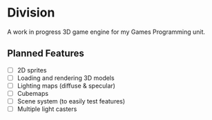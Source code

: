 # Division
A work in progress 3D game engine for my Games Programming unit.

## Planned Features
- [ ] 2D sprites  
- [ ] Loading and rendering 3D models
- [ ] Lighting maps (diffuse & specular)
- [ ] Cubemaps
- [ ] Scene system (to easily test features)
- [ ] Multiple light casters
